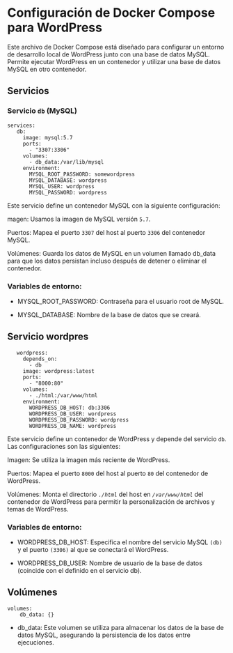 # Configuración de Docker Compose para WordPress

Este archivo de Docker Compose está diseñado para configurar un entorno de desarrollo local de WordPress junto con una base de datos MySQL. Permite ejecutar WordPress en un contenedor y utilizar una base de datos MySQL en otro contenedor.

## Servicios

### Servicio `db` (MySQL)

```
services:
   db:
     image: mysql:5.7
     ports:
       - "3307:3306"
     volumes:
       - db_data:/var/lib/mysql
     environment:
       MYSQL_ROOT_PASSWORD: somewordpress
       MYSQL_DATABASE: wordpress
       MYSQL_USER: wordpress
       MYSQL_PASSWORD: wordpress
```
Este servicio define un contenedor MySQL con la siguiente configuración:

magen: Usamos la imagen de MySQL versión `5.7`.

Puertos: Mapea el puerto `3307` del host al puerto `3306` del contenedor MySQL.

Volúmenes: Guarda los datos de MySQL en un volumen llamado db_data para que los datos persistan incluso después de detener o eliminar el contenedor.

### Variables de entorno:

 - MYSQL_ROOT_PASSWORD: Contraseña para el usuario root de MySQL.

 - MYSQL_DATABASE: Nombre de la base de datos que se creará.

## Servicio wordpres

```
   wordpress:
     depends_on:
       - db
     image: wordpress:latest
     ports:
       - "8000:80"
     volumes:
       - ./html:/var/www/html
     environment:
       WORDPRESS_DB_HOST: db:3306
       WORDPRESS_DB_USER: wordpress
       WORDPRESS_DB_PASSWORD: wordpress
       WORDPRESS_DB_NAME: wordpress

```
Este servicio define un contenedor de WordPress y depende del servicio `db`. Las configuraciones son las siguientes:

Imagen: Se utiliza la imagen más reciente de WordPress.

Puertos: Mapea el puerto `8000` del host al puerto `80` del contenedor de WordPress.

Volúmenes: Monta el directorio *`./html`* del host en *`/var/www/html`* del contenedor de WordPress para permitir la personalización de archivos y temas de WordPress.

### Variables de entorno:

 - WORDPRESS_DB_HOST: Especifica el nombre del servicio MySQL `(db)` y el puerto `(3306)` al que se conectará el WordPress.

 - WORDPRESS_DB_USER: Nombre de usuario de la base de datos (coincide con el definido en el servicio db).

## Volúmenes

```
volumes:
    db_data: {}
```
- db_data: Este volumen se utiliza para almacenar los datos de la base de datos MySQL, asegurando la persistencia de los datos entre ejecuciones.